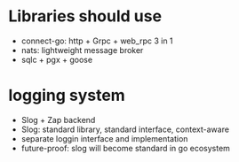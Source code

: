 # Libraries should use

- connect-go: http + Grpc + web_rpc 3 in 1
- nats: lightweight message broker
- sqlc + pgx + goose

# logging system

- Slog + Zap backend
- Slog: standard library, standard interface, context-aware
- separate loggin interface and implementation
- future-proof: slog will become standard in go ecosystem
